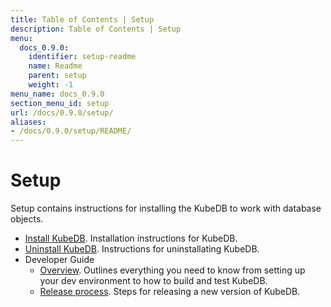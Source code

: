 ```yaml
---
title: Table of Contents | Setup
description: Table of Contents | Setup
menu:
  docs_0.9.0:
    identifier: setup-readme
    name: Readme
    parent: setup
    weight: -1
menu_name: docs_0.9.0
section_menu_id: setup
url: /docs/0.9.0/setup/
aliases:
- /docs/0.9.0/setup/README/
---
```


# Setup

Setup contains instructions for installing the KubeDB to work with database objects.

- [Install KubeDB](/docs/0.9.0/setup/install). Installation instructions for KubeDB.
- [Uninstall KubeDB](/docs/0.9.0/setup/uninstall). Instructions for uninstallating KubeDB.
- Developer Guide
  - [Overview](/docs/0.9.0/setup/developer-guide/overview). Outlines everything you need to know from setting up your dev environment to how to build and test KubeDB.
  - [Release process](/docs/0.9.0/setup/developer-guide/release). Steps for releasing a new version of KubeDB.
